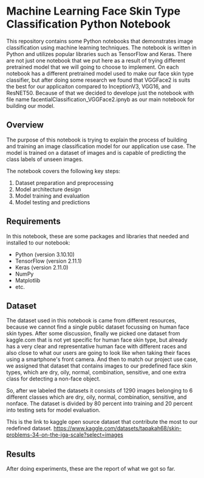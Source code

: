 # Machine Learning Face Skin Type Classification Python Notebook

This repository contains some Python notebooks that demonstrates image classification using machine learning techniques. The notebook is written in Python and utilizes popular libraries such as TensorFlow and Keras. There are not just one notebook that we put here as a result of trying different pretrained model that we will going to choose to implement. On each notebook has a different pretrained model used to make our face skin type classifier, but after doing some research we found that VGGFace2 is suits the best for our applicaiton compared to InceptionV3, VGG16, and ResNET50. Because of that we decided to develope just the notebook with file name facentialClassification_VGGFace2.ipnyb as our main notebook for building our model.

## Overview

The purpose of this notebook is trying to explain the process of building and training an image classification model for our application use case. The model is trained on a dataset of images and is capable of predicting the class labels of unseen images.

The notebook covers the following key steps:

1. Dataset preparation and preprocessing
2. Model architecture design
3. Model training and evaluation
4. Model testing and predictions

## Requirements

In this notebook, these are some packages and libraries that needed and installed to our notebook:

- Python (version 3.10.10)
- TensorFlow (version 2.11.1)
- Keras (version 2.11.0)
- NumPy
- Matplotlib
- etc.


## Dataset

The dataset used in this notebook is came from different resources, because we cannot find a single public dataset focussing on human face skin types. After some discussion, finally we picked one dataset from kaggle.com that is not yet specific for human face skin type, but already has a very clear and representative human face with different races and also close to what our users are going to look like when taking their faces using a smartphone's front camera. And then to match our project use case, we assigned that dataset that contains images to our predefined face skin types, which are dry, oily, normal, combination, sensitive, and one extra class for detecting a non-face object. 

So, after we labeled the datasets it consists of 1290 images belonging to 6 different classes which are dry, oily, normal, combination, sensitive, and nonface. The dataset is divided by 80 percent into training and 20 percent into testing sets for model evaluation.

This is the link to kaggle open source dataset that contribute the most to our redefined dataset.
https://www.kaggle.com/datasets/tapakah68/skin-problems-34-on-the-iga-scale?select=images




## Results

After doing experiments, these are the report of what we got so far.





